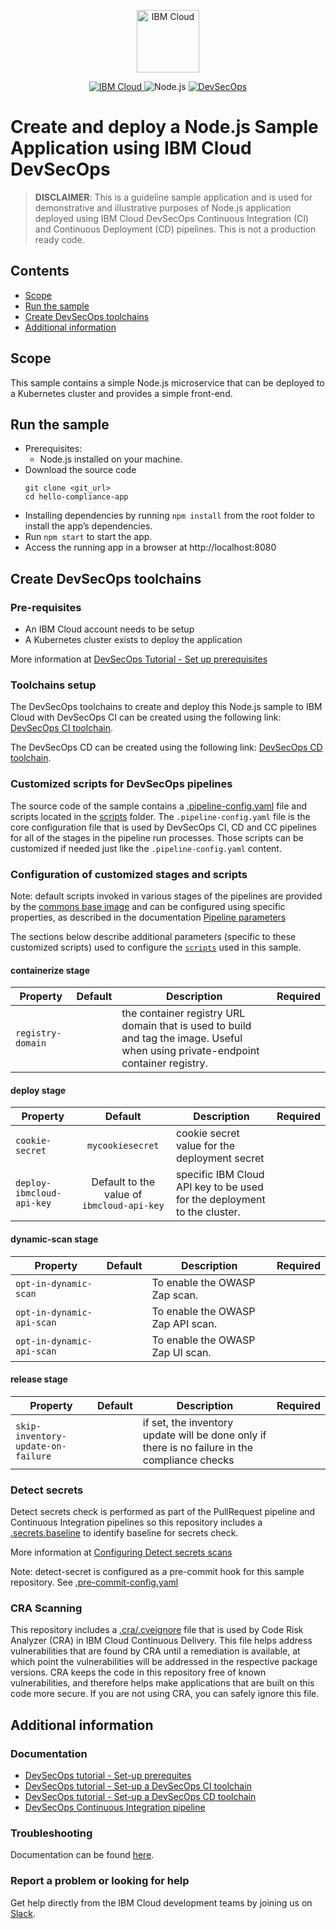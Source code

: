 <p align="center">
    <a href="https://cloud.ibm.com">
        <img src="https://cloud.ibm.com/media/docs/developer-appservice/resources/ibm-cloud.svg" height="100" alt="IBM Cloud">
    </a>
</p>

<p align="center">
    <a href="https://cloud.ibm.com">
        <img src="https://img.shields.io/badge/IBM%20Cloud-powered-blue.svg" alt="IBM Cloud">
    </a>
    <img src="https://img.shields.io/badge/platform-nodejs-lightgrey.svg?style=flat" alt="Node.js">
    <a href="https://cloud.ibm.com/docs/devsecops">
        <img src="https://img.shields.io/badge/DevSecOps-enabled-blue.svg?style=flat" alt="DevSecOps">
    </a>
</p>

# Create and deploy a Node.js Sample Application using IBM Cloud DevSecOps

> **DISCLAIMER**: This is a guideline sample application and is used for demonstrative and illustrative purposes of Node.js application deployed using IBM Cloud DevSecOps Continuous Integration (CI) and Continuous Deployment (CD) pipelines. This is not a production ready code.

## Contents
- [Scope](#scope)
- [Run the sample](#run-the-sample)
- [Create DevSecOps toolchains](#create-devsecops-toolchains)
- [Additional information](#additional-information)

## Scope
This sample contains a simple Node.js microservice that can be deployed to a Kubernetes cluster and provides a simple front-end.

## Run the sample
- Prerequisites:
  - Node.js installed on your machine.
- Download the source code
  ```
  git clone <git_url>
  cd hello-compliance-app
  ```
- Installing dependencies by running `npm install` from the root folder to install the app’s dependencies.
- Run `npm start` to start the app.
- Access the running app in a browser at http://localhost:8080

## Create DevSecOps toolchains

### Pre-requisites

- An IBM Cloud account needs to be setup
- A Kubernetes cluster exists to deploy the application

More information at [DevSecOps Tutorial - Set up prerequisites](https://cloud.ibm.com/docs/devsecops?topic=devsecops-tutorial-cd-devsecops)

### Toolchains setup

The DevSecOps toolchains to create and deploy this Node.js sample to IBM Cloud with DevSecOps CI can be created using the following link: [DevSecOps CI toolchain](https://cloud.ibm.com/devops/setup/deploy?repository=https%3A%2F%2Fus-south.git.cloud.ibm.com%2Fopen-toolchain%2Fcompliance-ci-toolchain&env_id=ibm:yp:us-south).

The DevSecOps CD can be created using the following link: [DevSecOps CD toolchain](https://cloud.ibm.com/devops/setup/deploy?repository=https%3A%2F%2Fus-south.git.cloud.ibm.com%2Fopen-toolchain%2Fcompliance-cd-toolchain&env_id=ibm:yp:us-south).

### Customized scripts for DevSecOps pipelines
The source code of the sample contains a [.pipeline-config.yaml](/.pipeline-config.yaml) file and scripts located in the [scripts](./scripts/) folder.
The `.pipeline-config.yaml` file is the core configuration file that is used by DevSecOps CI, CD and CC pipelines for all of the stages in the pipeline run processes.
Those scripts can be customized if needed just like the `.pipeline-config.yaml` content.

### Configuration of customized stages and scripts
Note: default scripts invoked in various stages of the pipelines are provided by the [commons base image](https://us-south.git.cloud.ibm.com/open-toolchain/compliance-commons) and can be configured using specific properties, as described in the documentation [Pipeline parameters](https://cloud.ibm.com/docs/devsecops?topic=devsecops-cd-devsecops-pipeline-parm)

The sections below describe additional parameters (specific to these customized scripts) used to configure the [`scripts`](./scripts/) used in this sample.

#### containerize stage
| Property | Default | Description | Required |
| -------- | :-----: | ----------- | :------: |
| `registry-domain` | | the container registry URL domain that is used to build and tag the image. Useful when using private-endpoint container registry. | |

#### deploy stage
| Property | Default | Description | Required |
| -------- | :-----: | ----------- | :------: |
| `cookie-secret` | `mycookiesecret` | cookie secret value for the deployment secret | |
| `deploy-ibmcloud-api-key` | Default to the value of `ibmcloud-api-key` | specific IBM Cloud API key to be used for the deployment to the cluster. | |

#### dynamic-scan stage
| Property | Default | Description | Required |
| -------- | :-----: | ----------- | :------: |
| `opt-in-dynamic-scan` | | To enable the OWASP Zap scan. | |
| `opt-in-dynamic-api-scan` | | To enable the OWASP Zap API scan. | |
| `opt-in-dynamic-api-scan` | | To enable the OWASP Zap UI scan. | |

#### release stage
| Property | Default | Description | Required |
| -------- | :-----: | ----------- | :------: |
| `skip-inventory-update-on-failure` | | if set, the inventory update will be done only if there is no failure in the compliance checks | |

### Detect secrets

Detect secrets check is performed as part of the PullRequest pipeline and Continuous Integration pipelines so this repository includes a [.secrets.baseline](.secrets.baseline) to identify baseline for secrets check.

More information at [Configuring Detect secrets scans](https://cloud.ibm.com/docs/devsecops?topic=devsecops-cd-devsecops-detect-secrets-scans)

Note: detect-secret is configured as a pre-commit hook for this sample repository. See [.pre-commit-config.yaml](.pre-commit-config.yaml)

### CRA Scanning

This repository includes a [.cra/.cveignore](.cra/.cveignore) file that is used by Code Risk Analyzer (CRA) in IBM Cloud Continuous Delivery. This file helps address vulnerabilities that are found by CRA until a remediation is available, at which point the vulnerabilities will be addressed in the respective package versions. CRA keeps the code in this repository free of known vulnerabilities, and therefore helps make applications that are built on this code more secure. If you are not using CRA, you can safely ignore this file.

## Additional information

### Documentation
- [DevSecOps tutorial - Set-up prerequites](https://cloud.ibm.com/docs/devsecops?topic=devsecops-tutorial-cd-devsecops)
- [DevSecOps tutorial - Set-up a DevSecOps CI toolchain](https://cloud.ibm.com/docs/devsecops?topic=devsecops-tutorial-ci-toolchain)
- [DevSecOps tutorial - Set-up a DevSecOps CD toolchain](https://cloud.ibm.com/docs/devsecops?topic=devsecops-tutorial-cd-toolchain)
- [DevSecOps Continuous Integration pipeline](https://cloud.ibm.com/docs/devsecops?topic=devsecops-cd-devsecops-ci-pipeline)

### Troubleshooting
Documentation can be found [here](https://cloud.ibm.com/docs/ContinuousDelivery?topic=ContinuousDelivery-troubleshoot-devsecops).

### Report a problem or looking for help
Get help directly from the IBM Cloud development teams by joining us on [Slack](https://join.slack.com/t/ibm-devops-services/shared_invite/zt-1znyhz8ld-5Gdy~biKLe233Chrvgdzxw).
